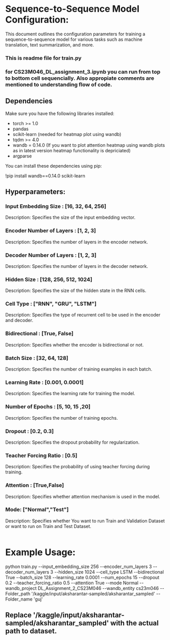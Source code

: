 # Sequence-to-Sequence Model Configuration:
This document outlines the configuration parameters for training a sequence-to-sequence model for various tasks such as machine translation, text summarization, and more.

### This is readme file for train.py<br>
### for CS23M046_DL_assignment_3.ipynb you can run from top to bottom cell sequencially. Also appropiate comments are mentioned to understanding flow of code.

## Dependencies

Make sure you have the following libraries installed:

- torch >= 1.0
- pandas
- scikit-learn (needed for heatmap plot using wandb)
- tqdm >= 4.0
- wandb = 0.14.0 (If you want to plot attention heatmap using wandb plots as in latest version heatmap functionality is depriciated)
- argparse

You can install these dependencies using pip:

!pip install wandb==0.14.0 scikit-learn

## Hyperparameters:
### Input Embedding Size : [16, 32, 64, 256]
Description: Specifies the size of the input embedding vector.<br>

### Encoder Number of Layers : [1, 2, 3]
Description: Specifies the number of layers in the encoder network.<br>
### Decoder Number of Layers : [1, 2, 3]
Description: Specifies the number of layers in the decoder network.<br>
### Hidden Size : [128, 256, 512, 1024]
Description: Specifies the size of the hidden state in the RNN cells.<br>
### Cell Type : ["RNN", "GRU", "LSTM"]
Description: Specifies the type of recurrent cell to be used in the encoder and decoder.<br>
### Bidirectional : [True, False]
Description: Specifies whether the encoder is bidirectional or not.<br>
### Batch Size : [32, 64, 128]
Description: Specifies the number of training examples in each batch.<br>
### Learning Rate : [0.001, 0.0001]
Description: Specifies the learning rate for training the model.<br>
### Number of Epochs : [5, 10, 15 ,20]
Description: Specifies the number of training epochs.<br>
### Dropout : [0.2, 0.3]
Description: Specifies the dropout probability for regularization.<br>
### Teacher Forcing Ratio : [0.5]
Description: Specifies the probability of using teacher forcing during training.<br>
### Attention : [True,False]
Description: Specifies whether attention mechanism is used in the model.<br>
### Mode: ["Normal","Test"]
Description: Specifies whether You want to run Train and Validation Dataset or want to run on Train and Test Dataset.<br>
<br>









                        
# Example Usage:

python train.py --input_embedding_size 256 --encoder_num_layers 3 --decoder_num_layers 3 --hidden_size 1024 --cell_type LSTM --bidirectional True --batch_size 128 --learning_rate 0.0001 --num_epochs 15 --dropout 0.2 --teacher_forcing_ratio 0.5 --attention True --mode Normal --wandb_project DL_Assignment_2_CS23M046 --wandb_entity cs23m046 --Folder_path '/kaggle/input/aksharantar-sampled/aksharantar_sampled' --Folder_name 'guj'





## Replace '/kaggle/input/aksharantar-sampled/aksharantar_sampled'  with the actual path to dataset.


